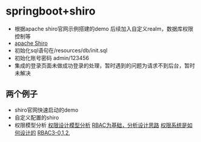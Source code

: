 # springboot+shiro
* 根据apache shiro官网示例搭建的demo
后续加入自定义realm，数据库权限控制等
* [apache Shiro](https://shiro.apache.org/tutorial.html)
* 初始化sql语句在/resources/db/init.sql
* 初始化账号密码 admin/123456
* 集成的登录页面未做成功登录的处理，暂时遇到的问题为请求不到后台，暂时未解决
## 两个例子
* shiro官网快速启动的demo
* 自定义配置的shiro
* 权限模型分析
[权限设计模型分析](https://www.jianshu.com/p/ce0944b4a903)
[RBAC为基础，分析设计思路](http://www.woshipm.com/pd/960810.html)
[权限系统是如何设计的](https://zhuanlan.zhihu.com/p/38414545)
[RBAC3-0,1,2,](https://zhuanlan.zhihu.com/p/98559681)
